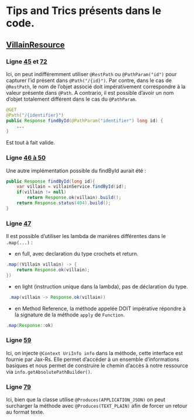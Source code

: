 # Tips and Trics présents dans le code.
## [VillainResource](./src/main/java/io/quarkus/workshop/superheroes/VillainResource.java)

### Ligne [45](./src/main/java/io/quarkus/workshop/superheroes/VillainResource.java#L45) et [72](./src/main/java/io/quarkus/workshop/superheroes/VillainResource.java#L72)
Ici, on peut indifféremment utiliser `@RestPath` ou `@PathParam("id")` pour capturer l’id présent dans `@Path("/{id}")`.
Par contre, dans le cas de `@RestPath`, le nom de l’objet associé doit impérativement correspondre à la valeur présente dans `@Path`.
A contrario, il est possible d’avoir un nom d’objet totalement différent dans le cas du `@PathParam`.

```java
@GET
@Path("/{identifier}")
public Response findById(@PathParam("identifier") long id) {
    ...    
}
```
Est tout à fait valide.
### Ligne [46 à 50](./src/main/java/io/quarkus/workshop/superheroes/VillainResource.java#L46)

Une autre implémentation possible du findById aurait été :
```java
public Response findById(long id){
    var villain = villainService.findById(id);
    if(villain != null)
        return Response.ok(villain).build();
    return Response.status(404).build();
}
```

### Ligne [47](./src/main/java/io/quarkus/workshop/superheroes/VillainResource.java#L47)

Il est possible d’utiliser les lambda de manières différentes dans le `.map(...)` :
- en full, avec declaration du type crochets et return.

```java
.map((Villain villain) -> {
    return Response.ok(villain);
})
```
- en light (instruction unique dans la lambda), pas de déclaration du type.
```java
 .map(villain -> Response.ok(villain))
```
- en Method Reference, la méthode appelée DOIT impérative répondre à la signature de la méthode `apply` de `Function`.
```java
.map(Response::ok)
```

### Ligne [59](./src/main/java/io/quarkus/workshop/superheroes/VillainResource.java#L59)
Ici, on injecte `@Context UriInfo info` dans la méthode, cette interface est fournie par Jax-Rs.
Elle permet d’accéder à un ensemble d’informations basiques et nous permet de construire le chemin d’accès à notre ressource via `info.getAbsolutePathBuilder()`. 

### Ligne [79](./src/main/java/io/quarkus/workshop/superheroes/VillainResource.java#L79)
Ici, bien que la classe utilise `@Produces(APPLICATION_JSON)` on peut surcharger la méthode avec `@Produces(TEXT_PLAIN)` afin de forcer un retour au format texte.
